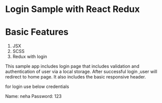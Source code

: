 # Login Sample with React Redux

# Basic Features

1. JSX
2. SCSS
3. Redux with login

This sample app includes login page that includes validation and authentication of user via a local storage. After successful login ,user will redirect to home page. It also includes the basic responsive header.

for login use below credentials

Name: neha
Password: 123
